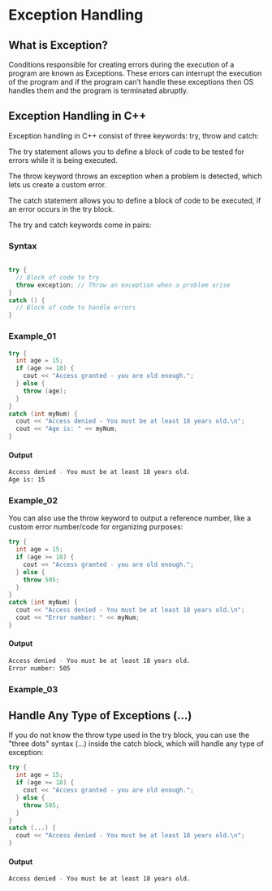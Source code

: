 # Exception Handling

## What is Exception?

Conditions responsible for creating errors during the execution of a program are known as Exceptions. These errors can interrupt the execution of the program and if the program can’t handle these exceptions then OS handles them and the program is terminated abruptly.

## Exception Handling in C++

Exception handling in C++ consist of three keywords: try, throw and catch:

The try statement allows you to define a block of code to be tested for errors while it is being executed.

The throw keyword throws an exception when a problem is detected, which lets us create a custom error.

The catch statement allows you to define a block of code to be executed, if an error occurs in the try block.

The try and catch keywords come in pairs:

### Syntax

```cpp

try {
  // Block of code to try
  throw exception; // Throw an exception when a problem arise
}
catch () {
  // Block of code to handle errors
}

```

### Example_01

```cpp
try {
  int age = 15;
  if (age >= 18) {
    cout << "Access granted - you are old enough.";
  } else {
    throw (age);
  }
}
catch (int myNum) {
  cout << "Access denied - You must be at least 18 years old.\n";
  cout << "Age is: " << myNum;
}
```

#### Output

```bash
Access denied - You must be at least 18 years old.
Age is: 15
```

### Example_02

You can also use the throw keyword to output a reference number, like a custom error number/code for organizing purposes:

```cpp
try {
  int age = 15;
  if (age >= 18) {
    cout << "Access granted - you are old enough.";
  } else {
    throw 505;
  }
}
catch (int myNum) {
  cout << "Access denied - You must be at least 18 years old.\n";
  cout << "Error number: " << myNum;
}
```

#### Output

```bash
Access denied - You must be at least 18 years old.
Error number: 505
```

### Example_03

## Handle Any Type of Exceptions (...)

If you do not know the throw type used in the try block, you can use the "three dots" syntax (...) inside the catch block, which will handle any type of exception:

```cpp
try {
  int age = 15;
  if (age >= 18) {
    cout << "Access granted - you are old enough.";
  } else {
    throw 505;
  }
}
catch (...) {
  cout << "Access denied - You must be at least 18 years old.\n";
}
```

#### Output

```bash
Access denied - You must be at least 18 years old.
```
